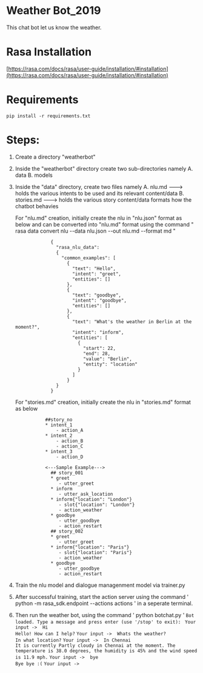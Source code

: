 ﻿# Weather Bot_2019

This chat bot let us know the weather.

# Rasa Installation
[https://rasa.com/docs/rasa/user-guide/installation/#installation](https://rasa.com/docs/rasa/user-guide/installation/#installation)

# Requirements

    pip install -r requirements.txt

# Steps:
1. Create a directory "weatherbot"
2. Inside the "weatherbot" directory create two sub-directories namely
    A. data
    B. models
3. Inside the "data" directory, create two files namely
    A. nlu.md     ---> holds the various intents to be used and its relevant content/data
    B. stories.md ---> holds the various story content/data formats how the chatbot behavies

    For "nlu.md" creation, initially create the nlu in "nlu.json" format as below and can be converted into "nlu.md" format using the command
    " rasa data convert nlu --data nlu.json --out nlu.md --format md "

                    {
                      "rasa_nlu_data":
                      {
                        "common_examples": [
                          {
                            "text": "Hello",
                            "intent": "greet",
                            "entities": []
                          },
                          {
                            "text": "goodbye",
                            "intent": "goodbye",
                            "entities": []
                          },
                          {
                            "text": "What's the weather in Berlin at the moment?",
                            "intent": "inform",
                            "entities": [
                              {
                                "start": 22,
                                "end": 28,
                                "value": "Berlin",
                                "entity": "location"
                              }
                            ]
                          }
                      }
                    }


    For "stories.md" creation, initially create the nlu in "stories.md" format as below
    
                  ##story_no
                  * intent_1
                      - action_A
                  * intent_2
                      - action_B
                      - action_C
                  * intent_3
                      - action_D

                  <---Sample Example--->
                    ## story_001
                    * greet
                       - utter_greet
                    * inform
                       - utter_ask_location
                    * inform{"location": "London"}
                       - slot{"location": "London"}
                       - action_weather
                    * goodbye
                       - utter_goodbye
                       - action_restart
                    ## story_002
                    * greet
                       - utter_greet
                    * inform{"location": "Paris"}
                       - slot{"location": "Paris"}
                       - action_weather
                    * goodbye
                       - utter_goodbye
                       - action_restart


4. Train the nlu model and dialogue managenment model via trainer.py

5. After successful training, start the action server using the command ' python -m rasa_sdk.endpoint --actions actions ' in a seperate terminal.

6. Then run the weather bot, using the command ' python botchat.py ' 
 `Bot loaded. Type a message and press enter (use '/stop' to exit): `
`Your input ->  Hi   `                                                                                                                                                                                        
`Hello! How can I help?`
`Your input ->  Whats the weather?`                                                                                                                                                                           
`In what location?`
`Your input ->  In Chennai  `                                                                                                                                                                                 
`It is currently Partly cloudy in Chennai at the moment. The temperature is 38.0 degrees, the humidity is 45% and the wind speed is 11.9 mph.`
`Your input ->  bye    `                                                                                                                                                                                      
`Bye bye :(`
`Your input -> `










